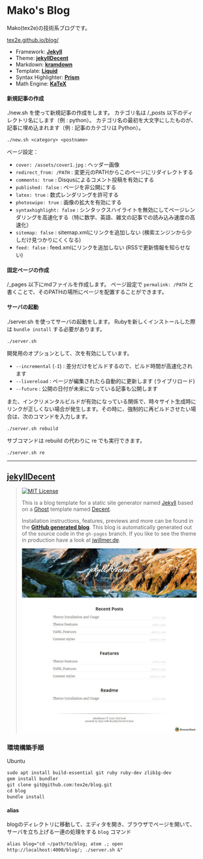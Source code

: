 # Mako's Blog

Mako(tex2e)の技術系ブログです。

[tex2e.github.io/blog/](https://tex2e.github.io/blog/)

- Framework: [**Jekyll**](https://jekyllrb.com/)
- Theme: [**jekyllDecent**](https://github.com/jwillmer/jekyllDecent)
- Markdown: [**kramdown**](https://kramdown.gettalong.org/)
- Template: [**Liquid**](https://shopify.github.io/liquid/)
- Syntax Highlighter: [**Prism**](http://prismjs.com/)
- Math Engine: [**KaTeX**](https://katex.org/)

#### 新規記事の作成

./new.sh を使って新規記事の作成をします。
カテゴリ名は /_posts 以下のディレクトリ名にします（例 : python）。
カテゴリ名の最初を大文字にしたものが、記事に埋め込まれます（例 : 記事のカテゴリは Python）。

```
./new.sh <category> <postname>
```

ページ設定：
- `cover: /assets/cover1.jpg` : ヘッダー画像
- `redirect_from: /PATH` : 変更元のPATHからこのページにリダイレクトする
- `comments: true` : Disqusによるコメント投稿を有効にする
- `published: false` : ページを非公開にする
- `latex: true` : 数式レンダリングを許可する
- `photoswipe: true` : 画像の拡大を有効にする
- `syntaxhighlight: false` : シンタックスハイライトを無効にしてページレンダリングを高速化する（特に数学、英語、雑文の記事での読み込み速度の高速化）
- `sitemap: false` : sitemap.xmlにリンクを追加しない (検索エンジンから少しだけ見つかりにくくなる)
- `feed: false` : feed.xmlにリンクを追加しない (RSSで更新情報を知らせない)

#### 固定ページの作成

/_pages 以下にmdファイルを作成します。
ページ設定で `permalink: /PATH` と書くことで、そのPATHの場所にページを配置することができます。

#### サーバの起動

./server.sh を使ってサーバの起動をします。
Rubyを新しくインストールした際は `bundle install` する必要があります。

```
./server.sh
```

開発用のオプションとして、次を有効にしています。

- `--incremental` (`-I`) : 差分だけをビルドするので、ビルド時間が高速化されます
- `--livereload` : ページが編集されたら自動的に更新します (ライブリロード)
- `--future` : 公開の日付が未来になっている記事も公開します

また、インクリメンタルビルドが有効になっている関係で、時々サイト生成時にリンクが正しくない場合が発生します。その時に、強制的に再ビルドさせたい場合は、次のコマンドを入力します。

```
./server.sh rebuild
```

サブコマンドは rebuild の代わりに re でも実行できます。

```
./server.sh re
```

-----

## [jekyllDecent](https://github.com/jwillmer/jekyllDecent)

> [![MIT License](https://img.shields.io/badge/license-MIT-green.svg)](#license)
>
> This is a blog template for a static site generator named [Jekyll](https://jekyllrb.com/docs/home/)
> based on a [Ghost](https://ghost.org) template named [Decent](https://github.com/serenader2014/decent).
>
> Installation instructions, features, previews and more can be found in the
> **[GitHub generated blog](http://jwillmer.github.io/jekyllDecent)**.
> This blog is automatically generated out of the source code in the `gh-pages` branch.
> If you like to see the theme in production have a look at [jwillmer.de](http://jwillmer.de).
>
> [![](./media/img/2016-06-08-Readme-front-page-previewe.jpg)](http://jwillmer.github.io/jekyllDecent)



### 環境構築手順

Ubuntu

```
sudo apt install build-essential git ruby ruby-dev zlib1g-dev
gem install bundler
git clone git@github.com:tex2e/blog.git
cd blog
bundle install
```

#### alias

blogのディレクトリに移動して、エディタを開き、ブラウザでページを開いて、サーバを立ち上げる一連の処理をする `blog` コマンド

```
alias blog="cd ~/path/to/blog; atom .; open http://localhost:4000/blog/; ./server.sh &"
```
